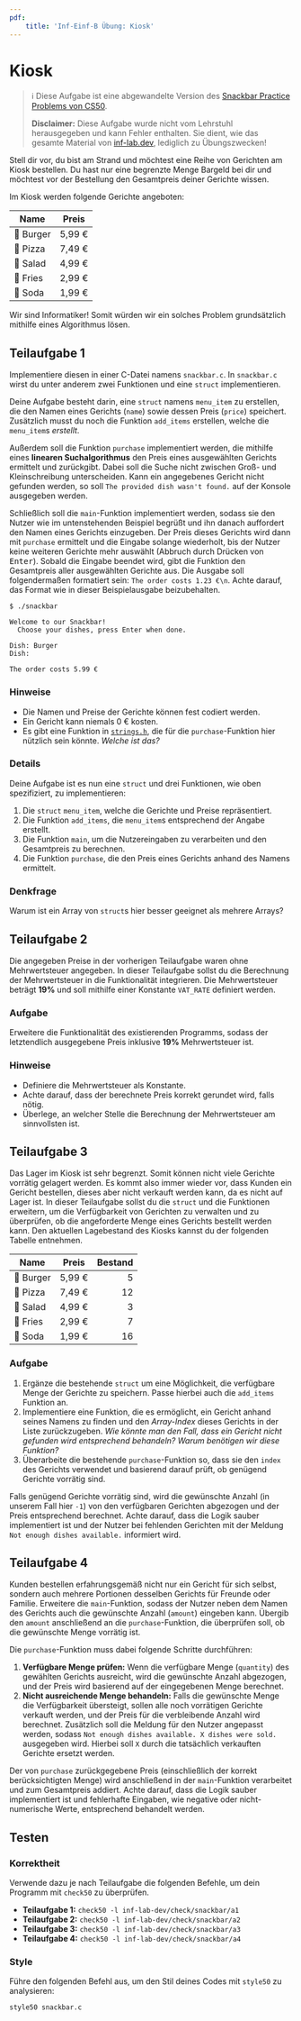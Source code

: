 ```yaml
---
pdf:
    title: 'Inf-Einf-B Übung: Kiosk'
---
```


# Kiosk

> ℹ️ Diese Aufgabe ist eine abgewandelte Version des [Snackbar Practice Problems von CS50](https://cs50.harvard.edu/x/2024/practice/snackbar/).
>
> **Disclaimer:** Diese Aufgabe wurde nicht vom Lehrstuhl herausgegeben und kann Fehler enthalten. Sie dient, wie das gesamte Material von [inf-lab.dev](https://inf-lab.dev), lediglich zu Übungszwecken!

Stell dir vor, du bist am Strand und möchtest eine Reihe von Gerichten am Kiosk bestellen. Du hast nur eine begrenzte Menge Bargeld bei dir und möchtest vor der Bestellung den Gesamtpreis deiner Gerichte wissen.

Im Kiosk werden folgende Gerichte angeboten:

| Name      | Preis  |
| --------- | ------ |
| 🍔 Burger | 5,99 € |
| 🍕 Pizza  | 7,49 € |
| 🥗 Salad  | 4,99 € |
| 🍟 Fries  | 2,99 € |
| 🥤 Soda   | 1,99 € |

Wir sind Informatiker! Somit würden wir ein solches Problem grundsätzlich mithilfe eines Algorithmus lösen.

## Teilaufgabe 1

Implementiere diesen in einer C-Datei namens `snackbar.c`. In `snackbar.c` wirst du unter anderem zwei Funktionen und eine `struct` implementieren.

Deine Aufgabe besteht darin, eine `struct` namens `menu_item` zu erstellen, die den Namen eines Gerichts (`name`) sowie dessen Preis (`price`) speichert.
Zusätzlich musst du noch die Funktion `add_items` erstellen, welche die `menu_item`s _erstellt_.

Außerdem soll die Funktion `purchase` implementiert werden, die mithilfe eines **linearen Suchalgorithmus** den Preis eines ausgewählten Gerichts ermittelt und zurückgibt. Dabei soll die Suche nicht zwischen Groß- und Kleinschreibung unterscheiden. Kann ein angegebenes Gericht nicht gefunden werden, so soll `The provided dish wasn't found.` auf der Konsole ausgegeben werden.

Schließlich soll die `main`-Funktion implementiert werden, sodass sie den Nutzer wie im untenstehenden Beispiel begrüßt und ihn danach auffordert den Namen eines Gerichts einzugeben. Der Preis dieses Gerichts wird dann mit `purchase` ermittelt und die Eingabe solange wiederholt, bis der Nutzer keine weiteren Gerichte mehr auswählt (Abbruch durch Drücken von <kbd>Enter</kbd>). Sobald die Eingabe beendet wird, gibt die Funktion den Gesamtpreis aller ausgewählten Gerichte aus. Die Ausgabe soll folgendermaßen formatiert sein: `The order costs 1.23 €\n`. Achte darauf, das Format wie in dieser Beispielausgabe beizubehalten.

```
$ ./snackbar

Welcome to our Snackbar!
  Choose your dishes, press Enter when done.

Dish: Burger
Dish:

The order costs 5.99 €

```

### Hinweise

-   Die Namen und Preise der Gerichte können fest codiert werden.
-   Ein Gericht kann niemals 0 € kosten.
-   Es gibt eine Funktion in [`strings.h`](https://manual.cs50.io/#strings.h), die für die `purchase`-Funktion hier nützlich sein könnte. _Welche ist das?_

### Details

Deine Aufgabe ist es nun eine `struct` und drei Funktionen, wie oben spezifiziert, zu implementieren:

1. Die `struct` `menu_item`, welche die Gerichte und Preise repräsentiert.
2. Die Funktion `add_items`, die `menu_item`s entsprechend der Angabe erstellt.
3. Die Funktion `main`, um die Nutzereingaben zu verarbeiten und den Gesamtpreis zu berechnen.
4. Die Funktion `purchase`, die den Preis eines Gerichts anhand des Namens ermittelt.

### Denkfrage

Warum ist ein Array von `struct`s hier besser geeignet als mehrere Arrays?

<div style="page-break-after: always"></div>

## Teilaufgabe 2

Die angegeben Preise in der vorherigen Teilaufgabe waren ohne Mehrwertsteuer angegeben. In dieser Teilaufgabe sollst du die Berechnung der Mehrwertsteuer in die Funktionalität integrieren. Die Mehrwertsteuer beträgt **19%** und soll mithilfe einer Konstante `VAT_RATE` definiert werden.

### Aufgabe

Erweitere die Funktionalität des existierenden Programms, sodass der letztendlich ausgegebene Preis inklusive **19%** Mehrwertsteuer ist.

### Hinweise

-   Definiere die Mehrwertsteuer als Konstante.
-   Achte darauf, dass der berechnete Preis korrekt gerundet wird, falls nötig.
-   Überlege, an welcher Stelle die Berechnung der Mehrwertsteuer am sinnvollsten ist.

## Teilaufgabe 3

Das Lager im Kiosk ist sehr begrenzt. Somit können nicht viele Gerichte vorrätig gelagert werden. Es kommt also immer wieder vor, dass Kunden ein Gericht bestellen, dieses aber nicht verkauft werden kann, da es nicht auf Lager ist.
In dieser Teilaufgabe sollst du die `struct` und die Funktionen erweitern, um die Verfügbarkeit von Gerichten zu verwalten und zu überprüfen, ob die angeforderte Menge eines Gerichts bestellt werden kann. Den aktuellen Lagebestand des Kiosks kannst du der folgenden Tabelle entnehmen.

| Name      | Preis  | Bestand |
| --------- | ------ | ------: |
| 🍔 Burger | 5,99 € |       5 |
| 🍕 Pizza  | 7,49 € |      12 |
| 🥗 Salad  | 4,99 € |       3 |
| 🍟 Fries  | 2,99 € |       7 |
| 🥤 Soda   | 1,99 € |      16 |

### Aufgabe

1. Ergänze die bestehende `struct` um eine Möglichkeit, die verfügbare Menge der Gerichte zu speichern. Passe hierbei auch die `add_items` Funktion an.
2. Implementiere eine Funktion, die es ermöglicht, ein Gericht anhand seines Namens zu finden und den _Array-Index_ dieses Gerichts in der Liste zurückzugeben. _Wie könnte man den Fall, dass ein Gericht nicht gefunden wird entsprechend behandeln?_ _Warum benötigen wir diese Funktion?_
3. Überarbeite die bestehende `purchase`-Funktion so, dass sie den `index` des Gerichts verwendet und basierend darauf prüft, ob genügend Gerichte vorrätig sind.

Falls genügend Gerichte vorrätig sind, wird die gewünschte Anzahl (in unserem Fall hier `-1`) von den verfügbaren Gerichten abgezogen und der Preis entsprechend berechnet. Achte darauf, dass die Logik sauber implementiert ist und der Nutzer bei fehlenden Gerichten mit der Meldung `Not enough dishes available.` informiert wird.

## Teilaufgabe 4

Kunden bestellen erfahrungsgemäß nicht nur ein Gericht für sich selbst, sondern auch mehrere Portionen desselben Gerichts für Freunde oder Familie.
Erweitere die `main`-Funktion, sodass der Nutzer neben dem Namen des Gerichts auch die gewünschte Anzahl (`amount`) eingeben kann. Übergib den `amount` anschließend an die `purchase`-Funktion, die überprüfen soll, ob die gewünschte Menge vorrätig ist.

Die `purchase`-Funktion muss dabei folgende Schritte durchführen:

1. **Verfügbare Menge prüfen:** Wenn die verfügbare Menge (`quantity`) des gewählten Gerichts ausreicht, wird die gewünschte Anzahl abgezogen, und der Preis wird basierend auf der eingegebenen Menge berechnet.
2. **Nicht ausreichende Menge behandeln:** Falls die gewünschte Menge die Verfügbarkeit übersteigt, sollen alle noch vorrätigen Gerichte verkauft werden, und der Preis für die verbleibende Anzahl wird berechnet. Zusätzlich soll die Meldung für den Nutzer angepasst werden, sodass `Not enough dishes available. X dishes were sold.` ausgegeben wird. Hierbei soll `X` durch die tatsächlich verkauften Gerichte ersetzt werden.

Der von `purchase` zurückgegebene Preis (einschließlich der korrekt berücksichtigten Menge) wird anschließend in der `main`-Funktion verarbeitet und zum Gesamtpreis addiert. Achte darauf, dass die Logik sauber implementiert ist und fehlerhafte Eingaben, wie negative oder nicht-numerische Werte, entsprechend behandelt werden.

<div style="page-break-after: always"></div>

## Testen

### Korrektheit

Verwende dazu je nach Teilaufgabe die folgenden Befehle, um dein Programm mit `check50` zu überprüfen.

-   **Teilaufgabe 1:** `check50 -l inf-lab-dev/check/snackbar/a1`
-   **Teilaufgabe 2:** `check50 -l inf-lab-dev/check/snackbar/a2`
-   **Teilaufgabe 3:** `check50 -l inf-lab-dev/check/snackbar/a3`
-   **Teilaufgabe 4:** `check50 -l inf-lab-dev/check/snackbar/a4`

### Style

Führe den folgenden Befehl aus, um den Stil deines Codes mit `style50` zu analysieren:

```bash
style50 snackbar.c
```
